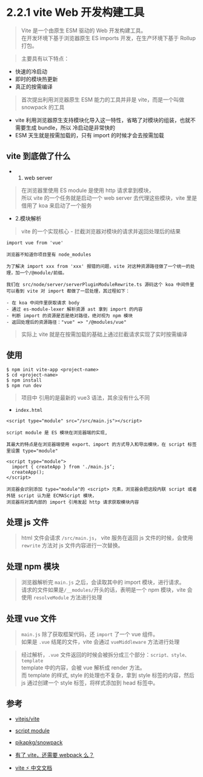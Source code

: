 # 2.2.1 vite Web 开发构建工具

>Vite 是一个由原生 ESM 驱动的 Web 开发构建工具。  
在开发环境下基于浏览器原生 ES imports 开发，在生产环境下基于 Rollup 打包。

>主要具有以下特点：

- 快速的冷启动
- 即时的模块热更新
- 真正的按需编译

>首次提出利用浏览器原生 ESM 能力的工具并非是 vite，而是一个叫做 snowpack 的工具



- vite 利用浏览器原生支持模块化导入这一特性，省略了对模块的组装，也就不需要生成 bundle，所以 冷启动是非常快的
- ESM 天生就是按需加载的，只有 import 的时候才会去按需加载


## vite 到底做了什么

- 1. web server
>在浏览器里使用 ES module 是使用 http 请求拿到模块，  
所以 vite 的一个任务就是启动一个 web server 去代理这些模块，vite 里是借用了 koa 来启动了一个服务

- 2.模块解析
>vite 的一个实现核心 - 拦截浏览器对模块的请求并返回处理后的结果

```
import vue from 'vue'

浏览器不知道你项目里有 node_modules

为了解决 import xxx from 'xxx' 报错的问题，vite 对这种资源路径做了一个统一的处理，加一个/@module/前缀。 

我们在 src/node/server/serverPluginModuleRewrite.ts 源码这个 koa 中间件里可以看到 vite 对 import 都做了一层处理，其过程如下：

- 在 koa 中间件里获取请求 body
- 通过 es-module-lexer 解析资源 ast 拿到 import 的内容
- 判断 import 的资源是否是绝对路径，绝对视为 npm 模块
- 返回处理后的资源路径："vue" => "/@modules/vue"

```

>实际上 vite 就是在按需加载的基础上通过拦截请求实现了实时按需编译


## 使用

```
$ npm init vite-app <project-name>
$ cd <project-name>
$ npm install
$ npm run dev
```
> 项目中 引用的是最新的 vue3 语法，其余没有什么不同

- `index.html`

```
<script type="module" src="/src/main.js"></script>

script module 是 ES 模块在浏览器端的实现,

其最大的特点是在浏览器端使用 export、import 的方式导入和导出模块，在 script 标签里设置 type="module"

<script type="module">
  import { createApp } from './main.js‘;
  createApp();
</script>

浏览器会识别添加 type="module"的 <script> 元素，浏览器会把这段内联 script 或者外链 script 认为是 ECMAScript 模块，
浏览器将对其内部的 import 引用发起 http 请求获取模块内容
```

## 处理 js 文件

>html 文件会请求 `/src/main.js`， vite 服务在返回 js 文件的时候，会使用 `rewrite` 方法对 js 文件内容进行一次替换。

## 处理 npm 模块

>浏览器解析完 `main.js` 之后，会读取其中的 import 模块，进行请求。  
请求的文件如果是` /__modules/ `开头的话，表明是一个 npm 模块，vite 会使用 `resolveModule` 方法进行处理

## 处理 vue 文件

>`main.js` 除了获取框架代码，还 `import` 了一个 vue 组件。  
如果是 `.vue` 结尾的文件，vite 会通过 `vueMiddleware` 方法进行处理

>经过解析，`.vue` 文件返回的时候会被拆分成三个部分：`script、style、template`  
template 中的内容，会被 vue 解析成 render 方法。  
而 template 的样式, style 的处理也不复杂，拿到 style 标签的内容，然后 js 通过创建一个 style 标签，将样式添加到 head 标签中。

## 参考
- [vitejs/vite](https://github.com/vitejs/vite)

- [script module](https://caniuse.com/?search=script%20module)

- [pikapkg/snowpack](https://github.com/pikapkg/snowpack)

- [有了 vite，还需要 webpack 么？](https://zhuanlan.zhihu.com/p/150083887?from_voters_page=true)

- [vite ⚡ 中文文档](https://vite-design.surge.sh/guide/)
